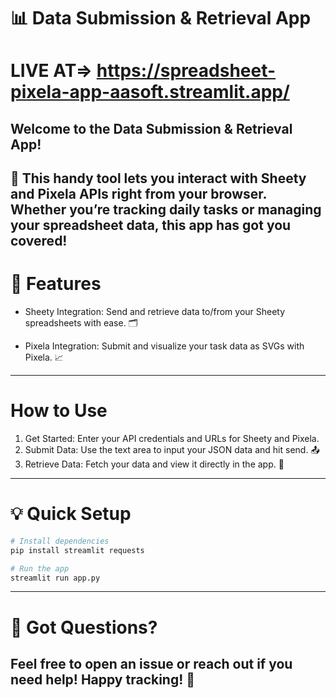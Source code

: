 # 📊 Data Submission & Retrieval App
# LIVE AT=> https://spreadsheet-pixela-app-aasoft.streamlit.app/
## Welcome to the Data Submission & Retrieval App!

## 🚀 This handy tool lets you interact with Sheety and Pixela APIs right from your browser. Whether you’re tracking daily tasks or managing your spreadsheet data, this app has got you covered!

# 🎯 Features

- Sheety Integration: Send and retrieve data to/from your Sheety spreadsheets with ease. 🗂️

- Pixela Integration: Submit and visualize your task data as SVGs with Pixela. 📈

---

# How to Use

1. Get Started: Enter your API credentials and URLs for Sheety and Pixela.
2. Submit Data: Use the text area to input your JSON data and hit send. 📤
3. Retrieve Data: Fetch your data and view it directly in the app. 🔄

---

# 💡 Quick Setup

```python
# Install dependencies
pip install streamlit requests

# Run the app
streamlit run app.py

```

---

# 🤔 Got Questions?

## Feel free to open an issue or reach out if you need help! Happy tracking! 🌟
